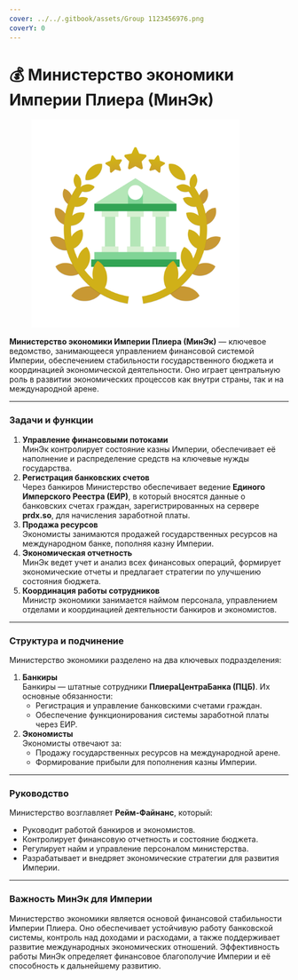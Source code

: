 ```yaml
---
cover: ../../.gitbook/assets/Group 1123456976.png
coverY: 0
---
```


# 💰 Министерство экономики Империи Плиера (МинЭк)

<figure><img src="../../.gitbook/assets/Group 1123456977.png" alt="" width="375"><figcaption></figcaption></figure>

**Министерство экономики Империи Плиера (МинЭк)** — ключевое ведомство, занимающееся управлением финансовой системой Империи, обеспечением стабильности государственного бюджета и координацией экономической деятельности. Оно играет центральную роль в развитии экономических процессов как внутри страны, так и на международной арене.

***

### **Задачи и функции**

1. **Управление финансовыми потоками**\
   МинЭк контролирует состояние казны Империи, обеспечивает её наполнение и распределение средств на ключевые нужды государства.
2. **Регистрация банковских счетов**\
   Через банкиров Министерство обеспечивает ведение **Единого Имперского Реестра (ЕИР)**, в который вносятся данные о банковских счетах граждан, зарегистрированных на сервере **prdx.so**, для начисления заработной платы.
3. **Продажа ресурсов**\
   Экономисты занимаются продажей государственных ресурсов на международном банке, пополняя казну Империи.
4. **Экономическая отчетность**\
   МинЭк ведет учет и анализ всех финансовых операций, формирует экономические отчеты и предлагает стратегии по улучшению состояния бюджета.
5. **Координация работы сотрудников**\
   Министр экономики занимается наймом персонала, управлением отделами и координацией деятельности банкиров и экономистов.

***

### **Структура и подчинение**

Министерство экономики разделено на два ключевых подразделения:

1. **Банкиры**\
   Банкиры — штатные сотрудники **ПлиераЦентраБанка (ПЦБ)**. Их основные обязанности:
   * Регистрация и управление банковскими счетами граждан.
   * Обеспечение функционирования системы заработной платы через ЕИР.
2. **Экономисты**\
   Экономисты отвечают за:
   * Продажу государственных ресурсов на международной арене.
   * Формирование прибыли для пополнения казны Империи.

***

### **Руководство**

Министерство возглавляет **Рейм-Файнанс**, который:

* Руководит работой банкиров и экономистов.
* Контролирует финансовую отчетность и состояние бюджета.
* Регулирует найм и управление персоналом министерства.
* Разрабатывает и внедряет экономические стратегии для развития Империи.

***

### **Важность МинЭк для Империи**

Министерство экономики является основой финансовой стабильности Империи Плиера. Оно обеспечивает устойчивую работу банковской системы, контроль над доходами и расходами, а также поддерживает развитие международных экономических отношений. Эффективность работы МинЭк определяет финансовое благополучие Империи и её способность к дальнейшему развитию.
